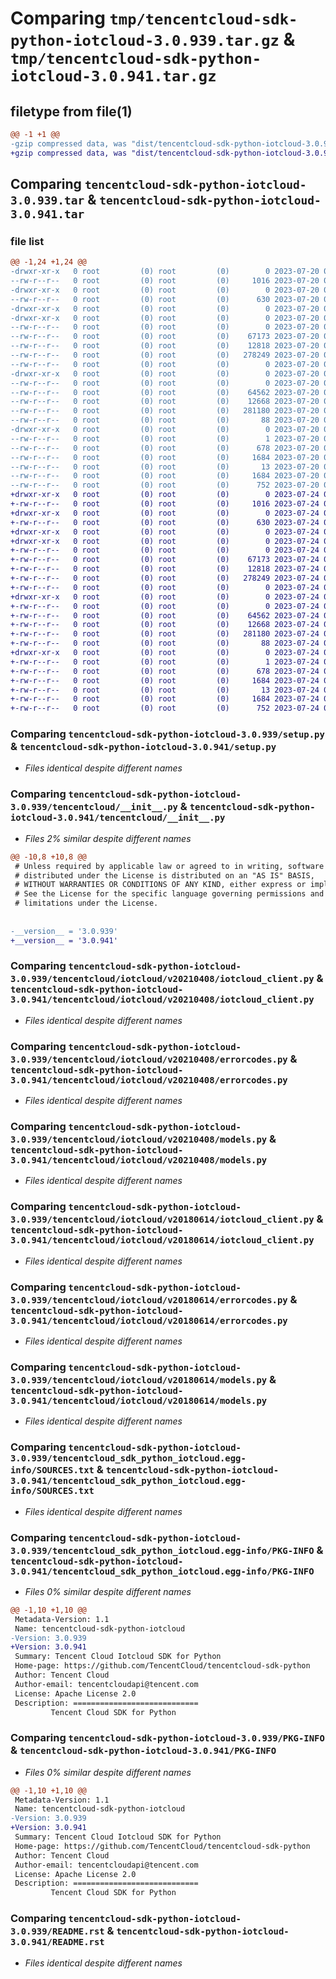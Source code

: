 # Comparing `tmp/tencentcloud-sdk-python-iotcloud-3.0.939.tar.gz` & `tmp/tencentcloud-sdk-python-iotcloud-3.0.941.tar.gz`

## filetype from file(1)

```diff
@@ -1 +1 @@
-gzip compressed data, was "dist/tencentcloud-sdk-python-iotcloud-3.0.939.tar", last modified: Thu Jul 20 00:26:00 2023, max compression
+gzip compressed data, was "dist/tencentcloud-sdk-python-iotcloud-3.0.941.tar", last modified: Mon Jul 24 00:38:41 2023, max compression
```

## Comparing `tencentcloud-sdk-python-iotcloud-3.0.939.tar` & `tencentcloud-sdk-python-iotcloud-3.0.941.tar`

### file list

```diff
@@ -1,24 +1,24 @@
-drwxr-xr-x   0 root         (0) root         (0)        0 2023-07-20 00:26:00.000000 tencentcloud-sdk-python-iotcloud-3.0.939/
--rw-r--r--   0 root         (0) root         (0)     1016 2023-07-20 00:26:00.000000 tencentcloud-sdk-python-iotcloud-3.0.939/setup.py
-drwxr-xr-x   0 root         (0) root         (0)        0 2023-07-20 00:26:00.000000 tencentcloud-sdk-python-iotcloud-3.0.939/tencentcloud/
--rw-r--r--   0 root         (0) root         (0)      630 2023-07-20 00:26:00.000000 tencentcloud-sdk-python-iotcloud-3.0.939/tencentcloud/__init__.py
-drwxr-xr-x   0 root         (0) root         (0)        0 2023-07-20 00:26:00.000000 tencentcloud-sdk-python-iotcloud-3.0.939/tencentcloud/iotcloud/
-drwxr-xr-x   0 root         (0) root         (0)        0 2023-07-20 00:26:00.000000 tencentcloud-sdk-python-iotcloud-3.0.939/tencentcloud/iotcloud/v20210408/
--rw-r--r--   0 root         (0) root         (0)        0 2023-07-20 00:26:00.000000 tencentcloud-sdk-python-iotcloud-3.0.939/tencentcloud/iotcloud/v20210408/__init__.py
--rw-r--r--   0 root         (0) root         (0)    67173 2023-07-20 00:26:00.000000 tencentcloud-sdk-python-iotcloud-3.0.939/tencentcloud/iotcloud/v20210408/iotcloud_client.py
--rw-r--r--   0 root         (0) root         (0)    12818 2023-07-20 00:26:00.000000 tencentcloud-sdk-python-iotcloud-3.0.939/tencentcloud/iotcloud/v20210408/errorcodes.py
--rw-r--r--   0 root         (0) root         (0)   278249 2023-07-20 00:26:00.000000 tencentcloud-sdk-python-iotcloud-3.0.939/tencentcloud/iotcloud/v20210408/models.py
--rw-r--r--   0 root         (0) root         (0)        0 2023-07-20 00:26:00.000000 tencentcloud-sdk-python-iotcloud-3.0.939/tencentcloud/iotcloud/__init__.py
-drwxr-xr-x   0 root         (0) root         (0)        0 2023-07-20 00:26:00.000000 tencentcloud-sdk-python-iotcloud-3.0.939/tencentcloud/iotcloud/v20180614/
--rw-r--r--   0 root         (0) root         (0)        0 2023-07-20 00:26:00.000000 tencentcloud-sdk-python-iotcloud-3.0.939/tencentcloud/iotcloud/v20180614/__init__.py
--rw-r--r--   0 root         (0) root         (0)    64562 2023-07-20 00:26:00.000000 tencentcloud-sdk-python-iotcloud-3.0.939/tencentcloud/iotcloud/v20180614/iotcloud_client.py
--rw-r--r--   0 root         (0) root         (0)    12668 2023-07-20 00:26:00.000000 tencentcloud-sdk-python-iotcloud-3.0.939/tencentcloud/iotcloud/v20180614/errorcodes.py
--rw-r--r--   0 root         (0) root         (0)   281180 2023-07-20 00:26:00.000000 tencentcloud-sdk-python-iotcloud-3.0.939/tencentcloud/iotcloud/v20180614/models.py
--rw-r--r--   0 root         (0) root         (0)       88 2023-07-20 00:26:00.000000 tencentcloud-sdk-python-iotcloud-3.0.939/setup.cfg
-drwxr-xr-x   0 root         (0) root         (0)        0 2023-07-20 00:26:00.000000 tencentcloud-sdk-python-iotcloud-3.0.939/tencentcloud_sdk_python_iotcloud.egg-info/
--rw-r--r--   0 root         (0) root         (0)        1 2023-07-20 00:26:00.000000 tencentcloud-sdk-python-iotcloud-3.0.939/tencentcloud_sdk_python_iotcloud.egg-info/dependency_links.txt
--rw-r--r--   0 root         (0) root         (0)      678 2023-07-20 00:26:00.000000 tencentcloud-sdk-python-iotcloud-3.0.939/tencentcloud_sdk_python_iotcloud.egg-info/SOURCES.txt
--rw-r--r--   0 root         (0) root         (0)     1684 2023-07-20 00:26:00.000000 tencentcloud-sdk-python-iotcloud-3.0.939/tencentcloud_sdk_python_iotcloud.egg-info/PKG-INFO
--rw-r--r--   0 root         (0) root         (0)       13 2023-07-20 00:26:00.000000 tencentcloud-sdk-python-iotcloud-3.0.939/tencentcloud_sdk_python_iotcloud.egg-info/top_level.txt
--rw-r--r--   0 root         (0) root         (0)     1684 2023-07-20 00:26:00.000000 tencentcloud-sdk-python-iotcloud-3.0.939/PKG-INFO
--rw-r--r--   0 root         (0) root         (0)      752 2023-07-20 00:26:00.000000 tencentcloud-sdk-python-iotcloud-3.0.939/README.rst
+drwxr-xr-x   0 root         (0) root         (0)        0 2023-07-24 00:38:41.000000 tencentcloud-sdk-python-iotcloud-3.0.941/
+-rw-r--r--   0 root         (0) root         (0)     1016 2023-07-24 00:38:41.000000 tencentcloud-sdk-python-iotcloud-3.0.941/setup.py
+drwxr-xr-x   0 root         (0) root         (0)        0 2023-07-24 00:38:41.000000 tencentcloud-sdk-python-iotcloud-3.0.941/tencentcloud/
+-rw-r--r--   0 root         (0) root         (0)      630 2023-07-24 00:38:41.000000 tencentcloud-sdk-python-iotcloud-3.0.941/tencentcloud/__init__.py
+drwxr-xr-x   0 root         (0) root         (0)        0 2023-07-24 00:38:41.000000 tencentcloud-sdk-python-iotcloud-3.0.941/tencentcloud/iotcloud/
+drwxr-xr-x   0 root         (0) root         (0)        0 2023-07-24 00:38:41.000000 tencentcloud-sdk-python-iotcloud-3.0.941/tencentcloud/iotcloud/v20210408/
+-rw-r--r--   0 root         (0) root         (0)        0 2023-07-24 00:38:41.000000 tencentcloud-sdk-python-iotcloud-3.0.941/tencentcloud/iotcloud/v20210408/__init__.py
+-rw-r--r--   0 root         (0) root         (0)    67173 2023-07-24 00:38:41.000000 tencentcloud-sdk-python-iotcloud-3.0.941/tencentcloud/iotcloud/v20210408/iotcloud_client.py
+-rw-r--r--   0 root         (0) root         (0)    12818 2023-07-24 00:38:41.000000 tencentcloud-sdk-python-iotcloud-3.0.941/tencentcloud/iotcloud/v20210408/errorcodes.py
+-rw-r--r--   0 root         (0) root         (0)   278249 2023-07-24 00:38:41.000000 tencentcloud-sdk-python-iotcloud-3.0.941/tencentcloud/iotcloud/v20210408/models.py
+-rw-r--r--   0 root         (0) root         (0)        0 2023-07-24 00:38:41.000000 tencentcloud-sdk-python-iotcloud-3.0.941/tencentcloud/iotcloud/__init__.py
+drwxr-xr-x   0 root         (0) root         (0)        0 2023-07-24 00:38:41.000000 tencentcloud-sdk-python-iotcloud-3.0.941/tencentcloud/iotcloud/v20180614/
+-rw-r--r--   0 root         (0) root         (0)        0 2023-07-24 00:38:41.000000 tencentcloud-sdk-python-iotcloud-3.0.941/tencentcloud/iotcloud/v20180614/__init__.py
+-rw-r--r--   0 root         (0) root         (0)    64562 2023-07-24 00:38:41.000000 tencentcloud-sdk-python-iotcloud-3.0.941/tencentcloud/iotcloud/v20180614/iotcloud_client.py
+-rw-r--r--   0 root         (0) root         (0)    12668 2023-07-24 00:38:41.000000 tencentcloud-sdk-python-iotcloud-3.0.941/tencentcloud/iotcloud/v20180614/errorcodes.py
+-rw-r--r--   0 root         (0) root         (0)   281180 2023-07-24 00:38:41.000000 tencentcloud-sdk-python-iotcloud-3.0.941/tencentcloud/iotcloud/v20180614/models.py
+-rw-r--r--   0 root         (0) root         (0)       88 2023-07-24 00:38:41.000000 tencentcloud-sdk-python-iotcloud-3.0.941/setup.cfg
+drwxr-xr-x   0 root         (0) root         (0)        0 2023-07-24 00:38:41.000000 tencentcloud-sdk-python-iotcloud-3.0.941/tencentcloud_sdk_python_iotcloud.egg-info/
+-rw-r--r--   0 root         (0) root         (0)        1 2023-07-24 00:38:41.000000 tencentcloud-sdk-python-iotcloud-3.0.941/tencentcloud_sdk_python_iotcloud.egg-info/dependency_links.txt
+-rw-r--r--   0 root         (0) root         (0)      678 2023-07-24 00:38:41.000000 tencentcloud-sdk-python-iotcloud-3.0.941/tencentcloud_sdk_python_iotcloud.egg-info/SOURCES.txt
+-rw-r--r--   0 root         (0) root         (0)     1684 2023-07-24 00:38:41.000000 tencentcloud-sdk-python-iotcloud-3.0.941/tencentcloud_sdk_python_iotcloud.egg-info/PKG-INFO
+-rw-r--r--   0 root         (0) root         (0)       13 2023-07-24 00:38:41.000000 tencentcloud-sdk-python-iotcloud-3.0.941/tencentcloud_sdk_python_iotcloud.egg-info/top_level.txt
+-rw-r--r--   0 root         (0) root         (0)     1684 2023-07-24 00:38:41.000000 tencentcloud-sdk-python-iotcloud-3.0.941/PKG-INFO
+-rw-r--r--   0 root         (0) root         (0)      752 2023-07-24 00:38:41.000000 tencentcloud-sdk-python-iotcloud-3.0.941/README.rst
```

### Comparing `tencentcloud-sdk-python-iotcloud-3.0.939/setup.py` & `tencentcloud-sdk-python-iotcloud-3.0.941/setup.py`

 * *Files identical despite different names*

### Comparing `tencentcloud-sdk-python-iotcloud-3.0.939/tencentcloud/__init__.py` & `tencentcloud-sdk-python-iotcloud-3.0.941/tencentcloud/__init__.py`

 * *Files 2% similar despite different names*

```diff
@@ -10,8 +10,8 @@
 # Unless required by applicable law or agreed to in writing, software
 # distributed under the License is distributed on an "AS IS" BASIS,
 # WITHOUT WARRANTIES OR CONDITIONS OF ANY KIND, either express or implied.
 # See the License for the specific language governing permissions and
 # limitations under the License.
 
 
-__version__ = '3.0.939'
+__version__ = '3.0.941'
```

### Comparing `tencentcloud-sdk-python-iotcloud-3.0.939/tencentcloud/iotcloud/v20210408/iotcloud_client.py` & `tencentcloud-sdk-python-iotcloud-3.0.941/tencentcloud/iotcloud/v20210408/iotcloud_client.py`

 * *Files identical despite different names*

### Comparing `tencentcloud-sdk-python-iotcloud-3.0.939/tencentcloud/iotcloud/v20210408/errorcodes.py` & `tencentcloud-sdk-python-iotcloud-3.0.941/tencentcloud/iotcloud/v20210408/errorcodes.py`

 * *Files identical despite different names*

### Comparing `tencentcloud-sdk-python-iotcloud-3.0.939/tencentcloud/iotcloud/v20210408/models.py` & `tencentcloud-sdk-python-iotcloud-3.0.941/tencentcloud/iotcloud/v20210408/models.py`

 * *Files identical despite different names*

### Comparing `tencentcloud-sdk-python-iotcloud-3.0.939/tencentcloud/iotcloud/v20180614/iotcloud_client.py` & `tencentcloud-sdk-python-iotcloud-3.0.941/tencentcloud/iotcloud/v20180614/iotcloud_client.py`

 * *Files identical despite different names*

### Comparing `tencentcloud-sdk-python-iotcloud-3.0.939/tencentcloud/iotcloud/v20180614/errorcodes.py` & `tencentcloud-sdk-python-iotcloud-3.0.941/tencentcloud/iotcloud/v20180614/errorcodes.py`

 * *Files identical despite different names*

### Comparing `tencentcloud-sdk-python-iotcloud-3.0.939/tencentcloud/iotcloud/v20180614/models.py` & `tencentcloud-sdk-python-iotcloud-3.0.941/tencentcloud/iotcloud/v20180614/models.py`

 * *Files identical despite different names*

### Comparing `tencentcloud-sdk-python-iotcloud-3.0.939/tencentcloud_sdk_python_iotcloud.egg-info/SOURCES.txt` & `tencentcloud-sdk-python-iotcloud-3.0.941/tencentcloud_sdk_python_iotcloud.egg-info/SOURCES.txt`

 * *Files identical despite different names*

### Comparing `tencentcloud-sdk-python-iotcloud-3.0.939/tencentcloud_sdk_python_iotcloud.egg-info/PKG-INFO` & `tencentcloud-sdk-python-iotcloud-3.0.941/tencentcloud_sdk_python_iotcloud.egg-info/PKG-INFO`

 * *Files 0% similar despite different names*

```diff
@@ -1,10 +1,10 @@
 Metadata-Version: 1.1
 Name: tencentcloud-sdk-python-iotcloud
-Version: 3.0.939
+Version: 3.0.941
 Summary: Tencent Cloud Iotcloud SDK for Python
 Home-page: https://github.com/TencentCloud/tencentcloud-sdk-python
 Author: Tencent Cloud
 Author-email: tencentcloudapi@tencent.com
 License: Apache License 2.0
 Description: ============================
         Tencent Cloud SDK for Python
```

### Comparing `tencentcloud-sdk-python-iotcloud-3.0.939/PKG-INFO` & `tencentcloud-sdk-python-iotcloud-3.0.941/PKG-INFO`

 * *Files 0% similar despite different names*

```diff
@@ -1,10 +1,10 @@
 Metadata-Version: 1.1
 Name: tencentcloud-sdk-python-iotcloud
-Version: 3.0.939
+Version: 3.0.941
 Summary: Tencent Cloud Iotcloud SDK for Python
 Home-page: https://github.com/TencentCloud/tencentcloud-sdk-python
 Author: Tencent Cloud
 Author-email: tencentcloudapi@tencent.com
 License: Apache License 2.0
 Description: ============================
         Tencent Cloud SDK for Python
```

### Comparing `tencentcloud-sdk-python-iotcloud-3.0.939/README.rst` & `tencentcloud-sdk-python-iotcloud-3.0.941/README.rst`

 * *Files identical despite different names*

